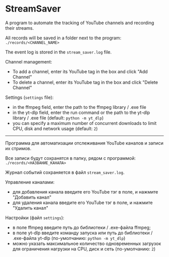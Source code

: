 # StreamSaver

A program to automate the tracking of YouTube channels and recording their streams.

All records will be saved in a folder next to the program: ```./records/<CHANNEL_NAME>```

The event log is stored in the ```stream_saver.log``` file.

Channel management:
- To add a channel, enter its YouTube tag in the box and click "Add Channel"
- To delete a channel, enter its YouTube tag in the box and click "Delete Channel"

Settings (```settings``` file):
- in the ffmpeg field, enter the path to the ffmpeg library / .exe file
- in the yt-dlp field, enter the run command or the path to the yt-dlp library / .exe file (default: ```python -m yt_dlp```)
- you can specify a maximum number of concurrent downloads to limit CPU, disk and network usage (default: ```2```)

---

Программа для автоматизации отслеживания YouTube каналов и записи их стримов.

Все записи будут сохранятся в папку, рядом с программой: ```./records/<НАЗВАНИЕ_КАНАЛА>```

Журнал событий сохраняется в файл ```stream_saver.log```.

Управление каналами:
- для добавления канала введите его YouTube тэг в поле, и нажмите "Добавить канал"
- для удаления канала введите его YouTube тэг в поле, и нажмите "Удалить канал"

Настройки (файл ```settings```):
- в поле ffmpeg введите путь до библиотеки / .exe-файла ffmpeg;
- в поле yt-dlp введите команду запуска или путь до библиотеки / .exe-файла yt-dlp (по-умолчанию: ```python -m yt_dlp```)
- можно указать максимальное количество одновременных загрузок для ограничения нагрузки на CPU, диск и сеть (по-умолчанию: ```2```)
